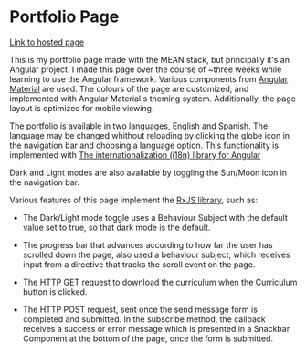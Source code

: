 # Portfolio Page

[Link to hosted page](https://ngaritagoitia.herokuapp.com/)

This is my portfolio page made with the MEAN stack, but principally it's an Angular project. I made this page over the course of ~three weeks while learning to use the Angular framework. Various components from [Angular Material](https://material.angular.io/components/categories) are used. The colours of the page are customized, and implemented with Angular Material's theming system. Additionally, the page layout is optimized for mobile viewing.

The portfolio is available in two languages, English and Spanish. The language may be changed whithout reloading by clicking the globe icon in the navigation bar and choosing a language option. This functionality is implemented with [The internationalization (i18n) library for Angular](https://github.com/ngx-translate/core)

Dark and Light modes are also available by toggling the Sun/Moon icon in the navigation bar. 

Various features of this page implement the [RxJS library](https://rxjs.dev/), such as:

- The Dark/Light mode toggle uses a Behaviour Subject with the default value set to true, so that dark mode is the default.

- The progress bar that advances according to how far the user has scrolled down the page, also used a behaviour subject, which receives input from a directive that tracks the scroll event on the page.

- The HTTP GET request to download the curriculum when the Curriculum button is clicked.

- The HTTP POST request, sent once the send message form is completed and submitted. In the subscribe method, the callback receives a success or error message which is presented in a Snackbar Component at the bottom of the page, once the form is submitted.



 
